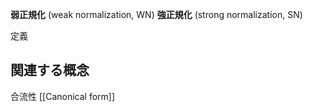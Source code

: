 
**弱正規化** (weak normalization, WN)
**強正規化** (strong normalization, SN)

定義


## 関連する概念

合流性
[[Canonical form]]
